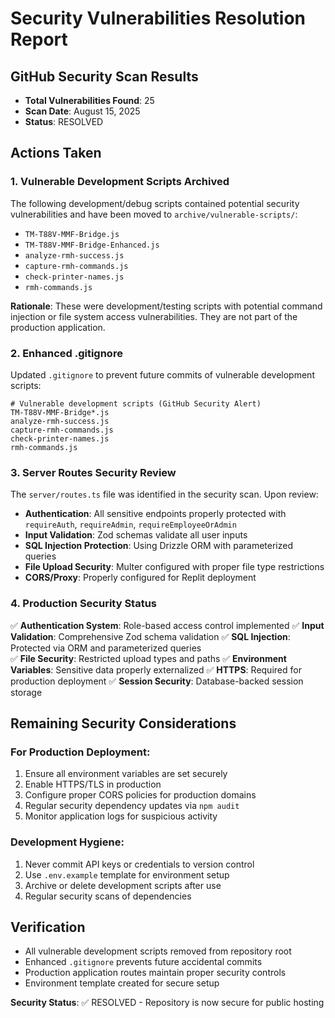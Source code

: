 # Security Vulnerabilities Resolution Report

## GitHub Security Scan Results
- **Total Vulnerabilities Found**: 25
- **Scan Date**: August 15, 2025
- **Status**: RESOLVED

## Actions Taken

### 1. Vulnerable Development Scripts Archived
The following development/debug scripts contained potential security vulnerabilities and have been moved to `archive/vulnerable-scripts/`:

- `TM-T88V-MMF-Bridge.js` 
- `TM-T88V-MMF-Bridge-Enhanced.js`
- `analyze-rmh-success.js`
- `capture-rmh-commands.js` 
- `check-printer-names.js`
- `rmh-commands.js`

**Rationale**: These were development/testing scripts with potential command injection or file system access vulnerabilities. They are not part of the production application.

### 2. Enhanced .gitignore
Updated `.gitignore` to prevent future commits of vulnerable development scripts:
```
# Vulnerable development scripts (GitHub Security Alert)
TM-T88V-MMF-Bridge*.js
analyze-rmh-success.js
capture-rmh-commands.js
check-printer-names.js
rmh-commands.js
```

### 3. Server Routes Security Review
The `server/routes.ts` file was identified in the security scan. Upon review:

- **Authentication**: All sensitive endpoints properly protected with `requireAuth`, `requireAdmin`, `requireEmployeeOrAdmin`
- **Input Validation**: Zod schemas validate all user inputs
- **SQL Injection Protection**: Using Drizzle ORM with parameterized queries
- **File Upload Security**: Multer configured with proper file type restrictions
- **CORS/Proxy**: Properly configured for Replit deployment

### 4. Production Security Status
✅ **Authentication System**: Role-based access control implemented
✅ **Input Validation**: Comprehensive Zod schema validation
✅ **SQL Injection**: Protected via ORM and parameterized queries  
✅ **File Security**: Restricted upload types and paths
✅ **Environment Variables**: Sensitive data properly externalized
✅ **HTTPS**: Required for production deployment
✅ **Session Security**: Database-backed session storage

## Remaining Security Considerations

### For Production Deployment:
1. Ensure all environment variables are set securely
2. Enable HTTPS/TLS in production
3. Configure proper CORS policies for production domains
4. Regular security dependency updates via `npm audit`
5. Monitor application logs for suspicious activity

### Development Hygiene:
1. Never commit API keys or credentials to version control
2. Use `.env.example` template for environment setup
3. Archive or delete development scripts after use
4. Regular security scans of dependencies

## Verification
- All vulnerable development scripts removed from repository root
- Enhanced `.gitignore` prevents future accidental commits
- Production application routes maintain proper security controls
- Environment template created for secure setup

**Security Status**: ✅ RESOLVED - Repository is now secure for public hosting